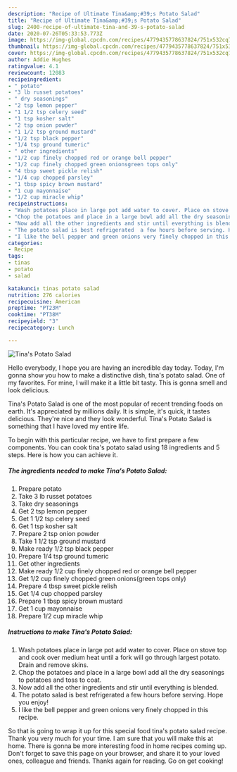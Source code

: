 ```yaml
---
description: "Recipe of Ultimate Tina&amp;#39;s Potato Salad"
title: "Recipe of Ultimate Tina&amp;#39;s Potato Salad"
slug: 2400-recipe-of-ultimate-tina-and-39-s-potato-salad
date: 2020-07-26T05:33:53.773Z
image: https://img-global.cpcdn.com/recipes/4779435778637824/751x532cq70/tinas-potato-salad-recipe-main-photo.jpg
thumbnail: https://img-global.cpcdn.com/recipes/4779435778637824/751x532cq70/tinas-potato-salad-recipe-main-photo.jpg
cover: https://img-global.cpcdn.com/recipes/4779435778637824/751x532cq70/tinas-potato-salad-recipe-main-photo.jpg
author: Addie Hughes
ratingvalue: 4.1
reviewcount: 12083
recipeingredient:
- " potato"
- "3 lb russet potatoes"
- " dry seasonings"
- "2 tsp lemon pepper"
- "1 1/2 tsp celery seed"
- "1 tsp kosher salt"
- "2 tsp onion powder"
- "1 1/2 tsp ground mustard"
- "1/2 tsp black pepper"
- "1/4 tsp ground tumeric"
- " other ingredients"
- "1/2 cup finely chopped red or orange bell pepper"
- "1/2 cup finely chopped green onionsgreen tops only"
- "4 tbsp sweet pickle relish"
- "1/4 cup chopped parsley"
- "1 tbsp spicy brown mustard"
- "1 cup mayonnaise"
- "1/2 cup miracle whip"
recipeinstructions:
- "Wash potatoes place in large pot add water to cover. Place on stove top and cook over medium heat until a fork will go through largest potato. Drain and remove skins."
- "Chop the potatoes and place in a large bowl add all the dry seasonings to potatoes and toss to coat."
- "Now add all the other ingredients and stir until everything is blended."
- "The potato salad is best refrigerated  a few hours before serving. Hope you enjoy!"
- "I like the bell pepper and green onions very finely chopped in this recipe."
categories:
- Recipe
tags:
- tinas
- potato
- salad

katakunci: tinas potato salad 
nutrition: 276 calories
recipecuisine: American
preptime: "PT23M"
cooktime: "PT38M"
recipeyield: "3"
recipecategory: Lunch

---
```



![Tina&#39;s Potato Salad](https://img-global.cpcdn.com/recipes/4779435778637824/751x532cq70/tinas-potato-salad-recipe-main-photo.jpg)

Hello everybody, I hope you are having an incredible day today. Today, I'm gonna show you how to make a distinctive dish, tina&#39;s potato salad. One of my favorites. For mine, I will make it a little bit tasty. This is gonna smell and look delicious.



Tina&#39;s Potato Salad is one of the most popular of recent trending foods on earth. It's appreciated by millions daily. It is simple, it's quick, it tastes delicious. They're nice and they look wonderful. Tina&#39;s Potato Salad is something that I have loved my entire life.


To begin with this particular recipe, we have to first prepare a few components. You can cook tina&#39;s potato salad using 18 ingredients and 5 steps. Here is how you can achieve it.

<!--inarticleads1-->

##### The ingredients needed to make Tina&#39;s Potato Salad:

1. Prepare  potato
1. Take 3 lb russet potatoes
1. Take  dry seasonings
1. Get 2 tsp lemon pepper
1. Get 1 1/2 tsp celery seed
1. Get 1 tsp kosher salt
1. Prepare 2 tsp onion powder
1. Take 1 1/2 tsp ground mustard
1. Make ready 1/2 tsp black pepper
1. Prepare 1/4 tsp ground tumeric
1. Get  other ingredients
1. Make ready 1/2 cup finely chopped red or orange bell pepper
1. Get 1/2 cup finely chopped green onions(green tops only)
1. Prepare 4 tbsp sweet pickle relish
1. Get 1/4 cup chopped parsley
1. Prepare 1 tbsp spicy brown mustard
1. Get 1 cup mayonnaise
1. Prepare 1/2 cup miracle whip




<!--inarticleads2-->

##### Instructions to make Tina&#39;s Potato Salad:

1. Wash potatoes place in large pot add water to cover. Place on stove top and cook over medium heat until a fork will go through largest potato. Drain and remove skins.
1. Chop the potatoes and place in a large bowl add all the dry seasonings to potatoes and toss to coat.
1. Now add all the other ingredients and stir until everything is blended.
1. The potato salad is best refrigerated  a few hours before serving. Hope you enjoy!
1. I like the bell pepper and green onions very finely chopped in this recipe.




So that is going to wrap it up for this special food tina&#39;s potato salad recipe. Thank you very much for your time. I am sure that you will make this at home. There is gonna be more interesting food in home recipes coming up. Don't forget to save this page on your browser, and share it to your loved ones, colleague and friends. Thanks again for reading. Go on get cooking!

